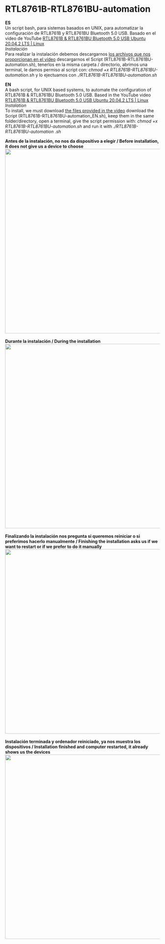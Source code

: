 # RTL8761B-RTL8761BU-automation
<b>ES</b><br>
Un script bash, para sistemas basados en UNIX, para automatizar la configuración de RTL8761B y RTL8761BU Bluetooth 5.0 USB. Basado en el video de YouTube <a href="https://youtu.be/GjwrQ6Nnp_c">RTL8761B & RTL8761BU Bluetooth 5.0 USB Ubuntu 20.04.2 LTS | Linux</a><br>
<i>Instalación</i><br>
Para realizar la instalación debemos descargarnos <a href="https://drive.google.com/file/d/1FkzIOuNAc1HErqbhkmbkwEisviAQP2IC/view">los archivos que nos proporcionan en el vídeo</a> descargarnos el Script (RTL8761B-RTL8761BU-automation.sh), tenerlos en la misma carpeta / directorio, abrimos una terminal, le damos permiso al script con: <i>chmod +x RTL8761B-RTL8761BU-automation.sh</i> y lo ejectuamos con <i>./RTL8761B-RTL8761BU-automation.sh</i>

<b>EN</b> <br>
A bash script, for UNIX based systems, to automate the configuration of RTL8761B &amp; RTL8761BU Bluetooth 5.0 USB. Based in the YouTube video <a href="https://youtu.be/GjwrQ6Nnp_c">RTL8761B & RTL8761BU Bluetooth 5.0 USB Ubuntu 20.04.2 LTS | Linux</a><br>
<i>Instalation</i><br>
To install, we must download <a href="https://drive.google.com/file/d/1FkzIOuNAc1HErqbhkmbkwEisviAQP2IC/view">the files provided in the video</a> download the Script (RTL8761B-RTL8761BU-automation_EN.sh), keep them in the same folder/directory, open a terminal, give the script permission with: <i>chmod +x RTL8761B-RTL8761BU-automation.sh</i> and run it with <i>./RTL8761B-RTL8761BU-automation .sh</i>

<b>Antes de la instalación, no nos da dispositivo a elegir / Before installation, it does not give us a device to choose</b>
<img height="600px" weight="auto" src="https://lh3.googleusercontent.com/u/0/drive-viewer/AFDK6gMl28NzRDLn8H7KlmOE54Db-fhFBGfJmPumywqFmYdkv-ozAsluIzZUNEDXKu1Yyk-iwA8G4QZGOvDfv68myLrP0NMR2g=w1920-h929"><br><br>
<b>Durante la instalación / During the installation</b>
<img height="600px" weight="auto" src="https://lh3.googleusercontent.com/u/0/d/1mZDJUidgJPaKj61w1eQ5EJ0MzxP6Bm7A=w1920-h929-iv1"><br><br>
<b>Finalizando la instalación nos pregunta si queremos reiniciar o si preferimos hacerlo manualmente / Finishing the installation asks us if we want to restart or if we prefer to do it manually</b>
<img height="600px" weight="auto" src="https://lh3.googleusercontent.com/u/0/d/1VOFNML6ZY9EFm76xLEAebOIX4zRyUx0I=w1365-h929-iv1"><br><br>
<b>Instalación terminada y ordenador reiniciado, ya nos muestra los dispositivos / Installation finished and computer restarted, it already shows us the devices</b>
<img height="600px" weight="auto" src="https://lh3.googleusercontent.com/u/0/d/110Rk8s3NhLxwLYbWG_EHpZIQ35wNw_u9=w1365-h929-iv1">
